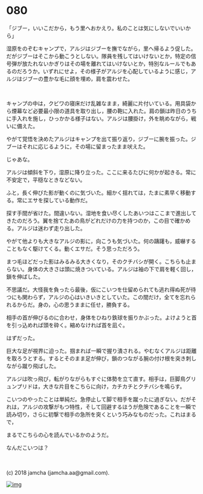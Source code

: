 # 080

「ジブー，いいこだから，もう里へおかえり。私のことは気にしないでいいから」  

湿原をのぞむキャンプで，アルジはジブーを撫でながら，里へ帰るよう促した。だがジブーはそこから動こうとしない。隊員を残してはいけないとか，特定の信号弾が放たれないかぎりはその場を離れてはいけないとか，特別なルールでもあるのだろうか。いずれにせよ，その様子がアルジを心配しているように感じ，アルジはジブーの豊かな毛に顔を埋め，肩を震わせた。  

<br>  

キャンプの中は，クビワの寝床だけ乱雑なまま，綺麗に片付いている。用具袋から煙幕など必要最小限の道具を取り出し，腰の鞄に入れた。肩の鎖は昨日のうちに手入れを施し，ひっかかる様子はない。アルジは腰掛け，外を眺めながら，戦いに備えた。  

やがて覚悟を決めたアルジはキャンプを出て振り返り，ジブーに腕を振った。ジブーはそれに応じるように，その場に留まったまま吠えた。  

じゃあな。  

アルジは傾斜を下り，湿原に降り立った。ここに来るたびに何かが起きる。常に不安定で，平穏なときなどない。  

ふと，長く伸びた影が動くのに気づいた。細かく揺れては，たまに素早く移動する。常にエサを探している動作だ。  

探す手間が省けた。間違いない。湿地を食い尽くしたあいつはここまで進出してきたのだろう。翼を捨てたあの鳥がどれだけの力を持つのか，この目で確かめる。アルジは迷わず走り出した。  

やがて他よりも大きなアルジの影に，向こうも気づいた。何の躊躇も，威嚇することもなく駆けてくる。動くエサだ。そう思っただろう。  

まつ毛ほどだった影はみるみる大きくなり，そのクチバシが開く。こちらも止まらない。身体の大きさは頭に焼きついている。アルジは袖の下で肩を軽く回し，鎖を伸ばした。  

不思議だ。大怪我を負ったら最後，仮にこいつを仕留められても逃れ得ぬ死が待つにも関わらず，アルジの心はいきいきとしていた。この間だけ，全てを忘れられるからだ。身の，心の思うままに任せ，勝負する。  

相手の首が伸びるのに合わせ，身体をひねり鉄球を振りかぶった。よけようと首を引っ込めれば頭を砕く。縮めなければ首を凪ぐ。  

はずだった。  

巨大な足が視界に迫った。掴まれば一瞬で握り潰される。やむなくアルジは距離を取ろうとする。するとそのまま足が伸び，鎖のつながる腕の付け根を突き刺しながら蹴り飛ばした。  

アルジは吹っ飛び，転がりながらもすぐに体勢を立て直す。相手は，巨脚鳥グリュンプリドは，大きな片目をこちらに向け，カチカチとクチバシを鳴らす。  

こいつのやったことは単純だ。急停止して脚で相手を蹴ったに過ぎない。だがそれは，アルジの攻撃がもつ特性，そして回避するほうが危険であることを一瞬で読み切り，さらに初撃で相手の急所を突くという巧みなものだった。これはまるで，  

まるでこちらの心を読んでいるかのようだ。  

なんだこいつは？  

<br>  
<br>  
(c) 2018 jamcha (jamcha.aa@gmail.com).  

[![img](http://i.creativecommons.org/l/by-nc-sa/4.0/88x31.png)](http://creativecommons.org/licenses/by-nc-sa/4.0/deed)